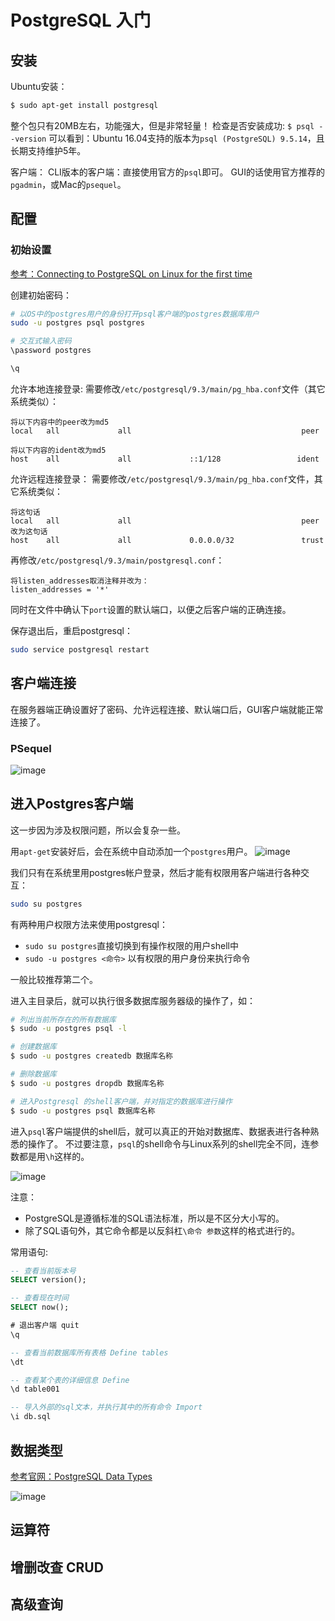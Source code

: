 # PostgreSQL 入门


## 安装

Ubuntu安装：
```sh
$ sudo apt-get install postgresql
```
整个包只有20MB左右，功能强大，但是非常轻量！
检查是否安装成功: `$ psql --version`
可以看到：Ubuntu 16.04支持的版本为`psql (PostgreSQL) 9.5.14`，且长期支持维护5年。

客户端：
CLI版本的客户端：直接使用官方的`psql`即可。
GUI的话使用官方推荐的`pgadmin`，或Mac的`psequel`。


## 配置

### 初始设置

[参考：Connecting to PostgreSQL on Linux for the first time](http://connect.boundlessgeo.com/docs/suite/4.6/dataadmin/pgGettingStarted/firstconnect.html)

创建初始密码：
```sh
# 以OS中的postgres用户的身份打开psql客户端的postgres数据库用户
sudo -u postgres psql postgres

# 交互式输入密码
\password postgres

\q
```

允许本地连接登录:
需要修改`/etc/postgresql/9.3/main/pg_hba.conf`文件（其它系统类似）：
```
将以下内容中的peer改为md5
local   all             all                                      peer

将以下内容的ident改为md5
host    all             all             ::1/128                 ident
```

允许远程连接登录：
需要修改`/etc/postgresql/9.3/main/pg_hba.conf`文件，其它系统类似：
```
将这句话
local   all             all                                      peer
改为这句话
host    all             all             0.0.0.0/32               trust
```

再修改`/etc/postgresql/9.3/main/postgresql.conf`：
```
将listen_addresses取消注释并改为：
listen_addresses = '*'
```
同时在文件中确认下`port`设置的默认端口，以便之后客户端的正确连接。

保存退出后，重启postgresql：
```sh
sudo service postgresql restart
```


## 客户端连接

在服务器端正确设置好了密码、允许远程连接、默认端口后，GUI客户端就能正常连接了。

### PSequel

![image](https://user-images.githubusercontent.com/14041622/49684926-a2433a80-fb15-11e8-997b-c74dc9053dd4.png)


## 进入Postgres客户端

这一步因为涉及权限问题，所以会复杂一些。

用`apt-get`安装好后，会在系统中自动添加一个`postgres`用户。
![image](https://user-images.githubusercontent.com/14041622/48971778-3a8ee900-f059-11e8-88bb-06e3a4db551d.png)

我们只有在系统里用postgres帐户登录，然后才能有权限用客户端进行各种交互：
```sh
sudo su postgres
```

有两种用户权限方法来使用postgresql：
- `sudo su postgres`直接切换到有操作权限的用户shell中
- `sudo -u postgres <命令>` 以有权限的用户身份来执行命令

一般比较推荐第二个。

进入主目录后，就可以执行很多数据库服务器级的操作了，如：
```sh
# 列出当前所存在的所有数据库
$ sudo -u postgres psql -l

# 创建数据库
$ sudo -u postgres createdb 数据库名称

# 删除数据库
$ sudo -u postgres dropdb 数据库名称

# 进入Postgresql 的shell客户端，并对指定的数据库进行操作
$ sudo -u postgres psql 数据库名称
```

进入`psql`客户端提供的shell后，就可以真正的开始对数据库、数据表进行各种熟悉的操作了。
不过要注意，`psql`的shell命令与Linux系列的shell完全不同，连参数都是用`\h`这样的。

![image](https://user-images.githubusercontent.com/14041622/48971926-95294480-f05b-11e8-9cad-bf956de9d8b5.png)

注意：
- PostgreSQL是遵循标准的SQL语法标准，所以是不区分大小写的。
- 除了SQL语句外，其它命令都是以反斜杠`\命令 参数`这样的格式进行的。

常用语句:
```sql
-- 查看当前版本号
SELECT version();

-- 查看现在时间
SELECT now();

# 退出客户端 quit
\q

-- 查看当前数据库所有表格 Define tables
\dt

-- 查看某个表的详细信息 Define
\d table001

-- 导入外部的sql文本，并执行其中的所有命令 Import
\i db.sql
```

## 数据类型

[参考官网：PostgreSQL Data Types](http://www.postgresqltutorial.com/postgresql-data-types/)

![image](https://user-images.githubusercontent.com/14041622/49637704-1d86ec80-fa41-11e8-94ac-261d52d713be.png)


## 运算符


## 增删改查 CRUD



## 高级查询 
